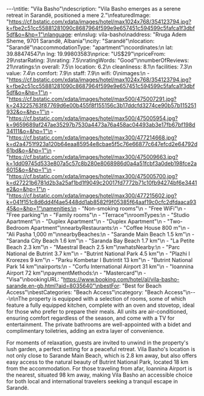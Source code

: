---\ntitle: "Vila Basho"\ndescription: "Vila Basho emerges as a serene retreat in Sarandë, positioned a mere 2."\nfeaturedImage: "https://cf.bstatic.com/xdata/images/hotel/max1024x768/354123794.jpg?k=fbe2c51cc55881281090c8687964f599e9e657451c594599c5fafca1f3dbf5df&o=&hp=1"\nlanguage: en\nslug: vila-basho\naddress: "Rruga Adem Sheme, 9701 Sarandë, Albania"\ncity: "Sarandë"\nlocation: "Sarandë"\naccommodationType: "apartment"\ncoordinates:\n  lat: 39.88474547\n  lng: 19.99803583\nprice: "US$29"\npriceFrom: 29\nstarRating: 3\nrating: 7.5\nratingWords: "Good"\nnumberOfReviews: 21\nratings:\n  overall: 7.5\n  location: 6.2\n  cleanliness: 8.1\n  facilities: 7.3\n  value: 7.4\n  comfort: 7.9\n  staff: 7.9\n  wifi: 0\nimages:\n  - "https://cf.bstatic.com/xdata/images/hotel/max1024x768/354123794.jpg?k=fbe2c51cc55881281090c8687964f599e9e657451c594599c5fafca1f3dbf5df&o=&hp=1"\n  - "https://cf.bstatic.com/xdata/images/hotel/max500/475007291.jpg?k=243225763f87769d6e00b455f8f155156c3b17ddcfd3274ce90b57b115251932&o=&hp=1"\n  - "https://cf.bstatic.com/xdata/images/hotel/max500/475005954.jpg?k=9659689af247ae35297b7530a4473a76a458ac04493ab3e17fb67bf198d34111&o=&hp=1"\n  - "https://cf.bstatic.com/xdata/images/hotel/max300/477214668.jpg?k=d2a4751f923a120b64eaa85954e8cbae5f5c76e66877c647efcd2e64792d61bd&o=&hp=1"\n  - "https://cf.bstatic.com/xdata/images/hotel/max300/475009663.jpg?k=1dd09745d533e807a5c57c8b280e8068986d0a4a51fcbf3a0deb198fce2a6015&o=&hp=1"\n  - "https://cf.bstatic.com/xdata/images/hotel/max300/475005700.jpg?k=d27221b6781d2b3a25af1bd1f9049c20017fd7772b71c10fb94274bf6e3441e2&o=&hp=1"\n  - "https://cf.bstatic.com/xdata/images/hotel/max300/477215602.jpg?k=041f151c8d6dd4f4ae5448dd1ab8582f9f05385f64aaf19c0cfc2dfdaaca9345&o=&hp=1"\namenities:\n  - "Non-smoking rooms"\n  - "Free WiFi"\n  - "Free parking"\n  - "Family rooms"\n  - "Terrace"\nroomTypes:\n  - "Studio Apartment"\n  - "Duplex Apartment"\n  - "Duplex Apartment"\n  - "Two-Bedroom Apartment"\nnearbyRestaurants:\n  - "Coffee House 800 m"\n  - "Ali Pasha 1,000 m"\nnearbyBeaches:\n  - "Sarande Main Beach 1.5 km"\n  - "Saranda City Beach 1.6 km"\n  - "Saranda Bay Beach 1.7 km"\n  - "La Petite Beach 2.3 km"\n  - "Maestral Beach 2.5 km"\nwhatsNearby:\n  - "Parc National de Butrint 3.7 km"\n  - "Butrint National Park 4.5 km"\n  - "Plazhi I Krorezes 9 km"\n  - "Parku Kombetar I Butrintit 13 km"\n  - "Butrint National Park 14 km"\nairports:\n  - "Corfu International Airport 31 km"\n  - "Ioannina Airport 72 km"\npaymentMethods:\n  - "Mastercard"\n  - "Visa"\nbookingURL: "https://www.booking.com/hotel/al/vila-basho-sarande.en-gb.html?aid=8035640"\nbestFor: "Best for Beach Access"\nbestCategories: "Beach Access"\ncategory: "Beach Access"\n---\n\nThe property is equipped with a selection of rooms, some of which feature a fully equipped kitchen, complete with an oven and stovetop, ideal for those who prefer to prepare their meals. All units are air-conditioned, ensuring comfort regardless of the season, and come with a TV for entertainment. The private bathrooms are well-appointed with a bidet and complimentary toiletries, adding an extra layer of convenience.

For moments of relaxation, guests are invited to unwind in the property's lush garden, a perfect setting for a peaceful retreat. Vila Basho's location is not only close to Sarande Main Beach, which is 2.8 km away, but also offers easy access to the natural beauty of Butrint National Park, located 18 km from the accommodation. For those traveling from afar, Ioannina Airport is the nearest, situated 98 km away, making Vila Basho an accessible choice for both local and international travelers seeking a tranquil escape in Sarandë.